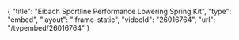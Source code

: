 {
    "title": "Eibach Sportline Performance Lowering Spring Kit",
    "type": "embed",
    "layout": "iframe-static",
    "videoId": "26016764",
    "url": "\/tvpembed\/26016764"
}